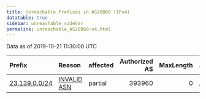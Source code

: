 ```yaml
---
title: Unreachable Prefixes in AS20860 (IPv4)
datatable: true
sidebar: unreachable_sidebar
permalink: unreachable_AS20860-v4.html
---
```


Data as of 2019-10-21 11:30:00 UTC


<div class="datatable-begin"></div>

| Prefix                                               | Reason                                                                                               | affected   |   Authorized AS |   MaxLength | Anchor                           |   unreachable /24s |
|:-----------------------------------------------------|:-----------------------------------------------------------------------------------------------------|:-----------|----------------:|------------:|:---------------------------------|-------------------:|
| [23.139.0.0/24](https://stat.ripe.net/23.139.0.0/24) | [INVALID ASN](https://rpki-validator.ripe.net/announcement-preview?asn=AS20860&prefix=23.139.0.0/24) | partial    |          393960 |           0 | [ARIN](unreachable_ARIN-v4.html) |                  1 |

<div class="datatable-end"></div>